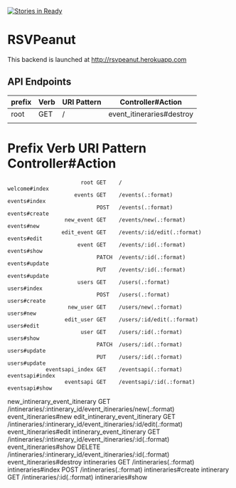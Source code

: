 [![Stories in Ready](https://badge.waffle.io/remember-me/rsvpeanut-api.png?label=ready&title=Ready)](https://waffle.io/remember-me/rsvpeanut-api)
# RSVPeanut
  This backend is launched at http://rsvpeanut.herokuapp.com

## API Endpoints

| prefix  | Verb   | URI Pattern                                                       | Controller#Action         |
| --------|--------|-------------------------------------------------------------------|---------------------------|
| root    | GET    |  /                                                                | event_itineraries#destroy |
|         |        |                                                                   |                           |






 #                          Prefix Verb   URI Pattern                                                       Controller#Action
                           root GET    /                                                                 welcome#index
                         events GET    /events(.:format)                                                 events#index
                                POST   /events(.:format)                                                 events#create
                      new_event GET    /events/new(.:format)                                             events#new
                     edit_event GET    /events/:id/edit(.:format)                                        events#edit
                          event GET    /events/:id(.:format)                                             events#show
                                PATCH  /events/:id(.:format)                                             events#update
                                PUT    /events/:id(.:format)                                             events#update
                          users GET    /users(.:format)                                                  users#index
                                POST   /users(.:format)                                                  users#create
                       new_user GET    /users/new(.:format)                                              users#new
                      edit_user GET    /users/:id/edit(.:format)                                         users#edit
                           user GET    /users/:id(.:format)                                              users#show
                                PATCH  /users/:id(.:format)                                              users#update
                                PUT    /users/:id(.:format)                                              users#update
                eventsapi_index GET    /eventsapi(.:format)                                              eventsapi#index
                      eventsapi GET    /eventsapi/:id(.:format)                                          eventsapi#show
 new_intinerary_event_itinerary GET    /intineraries/:intinerary_id/event_itineraries/new(.:format)      event_itineraries#new
edit_intinerary_event_itinerary GET    /intineraries/:intinerary_id/event_itineraries/:id/edit(.:format) event_itineraries#edit
     intinerary_event_itinerary GET    /intineraries/:intinerary_id/event_itineraries/:id(.:format)      event_itineraries#show
                                DELETE /intineraries/:intinerary_id/event_itineraries/:id(.:format)      event_itineraries#destroy
                   intineraries GET    /intineraries(.:format)                                           intineraries#index
                                POST   /intineraries(.:format)                                           intineraries#create
                     intinerary GET    /intineraries/:id(.:format)                                       intineraries#show